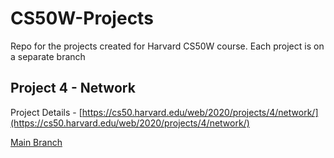 # CS50W-Projects
Repo for the projects created for Harvard CS50W course. Each project is on a separate branch

## Project 4 - Network

Project Details - [https://cs50.harvard.edu/web/2020/projects/4/network/](https://cs50.harvard.edu/web/2020/projects/4/network/)

[Main Branch](https://github.com/kevinbeirne1/CS50W-Projects)
